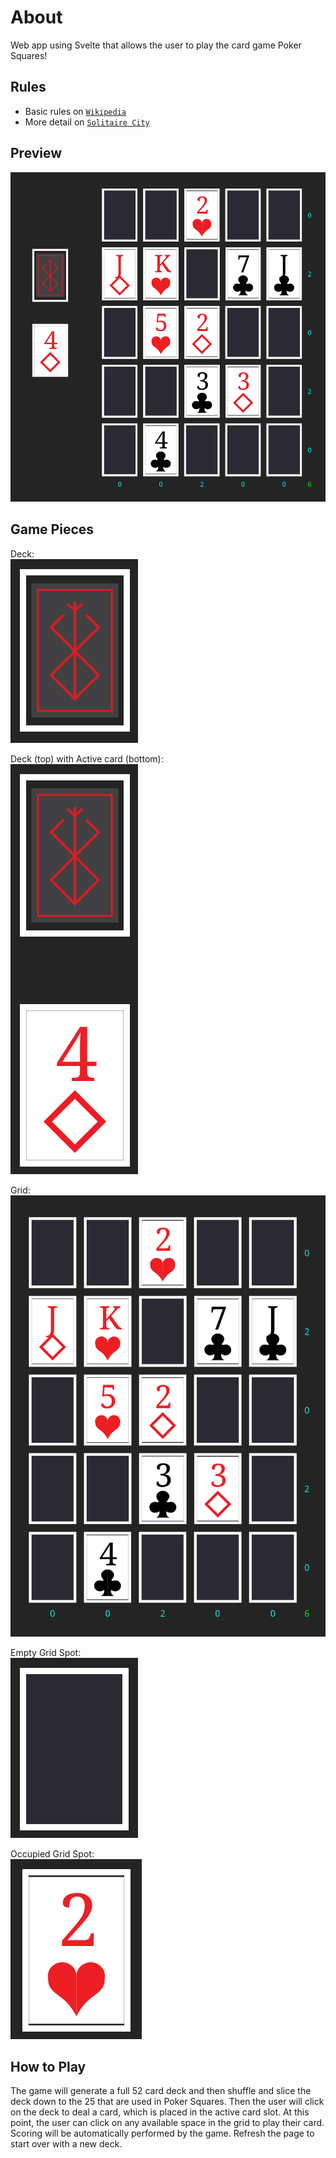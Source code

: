 # About
Web app using Svelte that allows the user to play the card game Poker Squares!

## Rules
* Basic rules on [`Wikipedia`](https://en.wikipedia.org/wiki/Poker_squares)
* More detail on [`Solitaire City`](http://www.solitairecity.com/Poker_Squares.shtml)

## Preview
![preview of web page](app/public/assets/poker_squares_sc.png)

## Game Pieces
Deck:  
![deck](app/public/assets/deck.png)

Deck (top) with Active card (bottom):  
![deck and active card](app/public/assets/deck_ac.png)

Grid:  
![grid](app/public/assets/grid.png)

Empty Grid Spot:  
![empty grid spot](app/public/assets/empty_item.png)

Occupied Grid Spot:  
![occupied grid spot](app/public/assets/occupied_item.png)

## How to Play
The game will generate a full 52 card deck and then shuffle and slice the deck down to the 25 that are used in Poker Squares.
Then the user will click on the deck to deal a card, which is placed in the active card slot.
At this point, the user can click on any available space in the grid to play their card.
Scoring will be automatically performed by the game.
Refresh the page to start over with a new deck.
